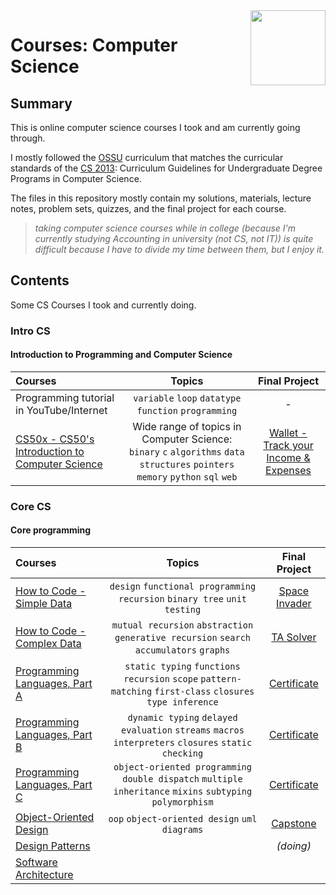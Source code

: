 <img src="https://img.icons8.com/color/480/null/code-folder.png" align="right" width="120px"/>

# Courses: Computer Science

## Summary

This is online computer science courses I took and am currently going through.

I mostly followed the [OSSU](https://github.com/ossu/computer-science) curriculum that matches the curricular standards of the [CS 2013](https://github.com/ossu/computer-science/blob/master/CURRICULAR_GUIDELINES.md): Curriculum Guidelines for Undergraduate Degree Programs in Computer Science.

The files in this repository mostly contain my solutions, materials, lecture notes, problem sets, quizzes, and the final project for each course.

> *taking computer science courses while in college (because I'm  currently studying Accounting in university (not CS, not IT)) is quite difficult because I have to divide my time between them, but I enjoy it.*

## Contents

Some CS Courses I took and currently doing.

### Intro CS

#### Introduction to Programming and Computer Science

Courses | Topics | Final Project
:-- | :--: | :--:
Programming tutorial in YouTube/Internet | `variable` `loop` `datatype` `function` `programming` | -
[CS50x - CS50's Introduction to Computer Science](https://cs50.harvard.edu/x/2022/) | Wide range of topics in Computer Science: `binary` `c` `algorithms` `data structures` `pointers` `memory` `python` `sql` `web` | [Wallet - Track your Income & Expenses](https://github.com/hasferrr/wallet)

### Core CS

#### Core programming

Courses | Topics | Final Project
:-- | :--: | :--:
[How to Code - Simple Data](https://www.edx.org/course/how-to-code-simple-data) | `design` `functional programming` `recursion` `binary tree` `unit testing` | [Space Invader](2_Core_CS/1_HowToCodeSimple/Final_Project)
[How to Code - Complex Data](https://www.edx.org/course/how-to-code-complex-data) | `mutual recursion` `abstraction` `generative recursion` `search` `accumulators` `graphs` | [TA Solver](2_Core_CS/2_HowToCodeComplex/Final_Project)
[Programming Languages, Part A](https://www.coursera.org/learn/programming-languages) | `static typing` `functions` `recursion` `scope` `pattern-matching` `first-class` `closures` `type inference` | [Certificate](https://www.coursera.org/account/accomplishments/verify/Y9LAEKAMR8J5)
[Programming Languages, Part B](https://www.coursera.org/learn/programming-languages-part-b) | `dynamic typing` `delayed evaluation` `streams` `macros` `interpreters` `closures` `static checking` | [Certificate](https://www.coursera.org/account/accomplishments/verify/HQYP2T5BK5FA)
[Programming Languages, Part C](https://www.coursera.org/learn/programming-languages-part-c) | `object-oriented programming` `double dispatch` `multiple inheritance` `mixins` `subtyping` `polymorphism` | [Certificate](https://www.coursera.org/account/accomplishments/verify/BCBPTHQDZVNA)
[Object-Oriented Design](https://www.coursera.org/learn/object-oriented-design) | `oop` `object-oriented design` `uml` `diagrams` | [Capstone](2_Core_CS/6_ObjectOrientedDesign)
[Design Patterns](https://www.coursera.org/learn/design-patterns) | | *(doing)*
[Software Architecture](https://www.coursera.org/learn/software-architecture) |
